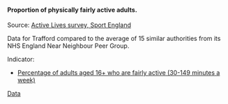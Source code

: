 #### Proportion of physically fairly active adults.

Source: <a href="https://www.sportengland.org/know-your-audience/data/active-lives" target="_blank">Active Lives survey, Sport England</a>

Data for Trafford compared to the average of 15 similar authorities from its NHS England Near Neighbour Peer Group.
 
Indicator:

* <a href="http://id.esd.org.uk/metricType/10270" target="_blank"> Percentage of adults aged 16+ who are fairly active (30-149 minutes a week) </a>

<a href="https://www.trafforddatalab.io/trafford_themes/data/health/fairly_active_adults.csv" aria-label="Download the data" class="downloadButton" target="_blank" download>Data <span class="fas fa-download"></span></a>